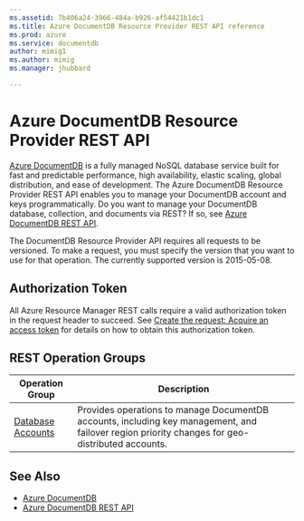 ```yaml
---
ms.assetid: 7b406a24-3966-484a-b926-af54421b1dc1
ms.title: Azure DocumentDB Resource Provider REST API reference
ms.prod: azure
ms.service: documentdb
author: mimig1
ms.author: mimig
ms.manager: jhubbard

---
```


# Azure DocumentDB Resource Provider REST API

[Azure DocumentDB](https://azure.microsoft.com/services/documentdb/) is a fully managed NoSQL database service built for fast and predictable performance, high availability, elastic scaling, global distribution, and ease of development. The Azure DocumentDB Resource Provider REST API enables you to manage your DocumentDB account and keys programmatically. Do you want to manage your DocumentDB database, collection, and documents via REST? If so, see [Azure DocumentDB REST API](https://msdn.microsoft.com/library/azure/dn781481.aspx).

The DocumentDB Resource Provider API requires all requests to be versioned. To make a request, you must specify the version that you want to use for that operation. The currently supported version is 2015-05-08.

## Authorization Token
All Azure Resource Manager REST calls require a valid authorization token in the request header to succeed. See  [Create the request: Acquire an access token](~/api-index/index.md#createtherequest) for details on how to obtain this authorization token.

## REST Operation Groups

| Operation Group | Description |
|-----------------|-------------|
|[Database Accounts](~/api-ref/documentdbresourceprovider/databaseaccounts.json)| Provides operations to manage DocumentDB accounts, including key management, and failover region priority changes for geo-distributed accounts. |


## See Also

- [Azure DocumentDB](https://azure.microsoft.com/services/documentdb/)
- [Azure DocumentDB REST API](https://msdn.microsoft.com/library/azure/dn781481.aspx)
